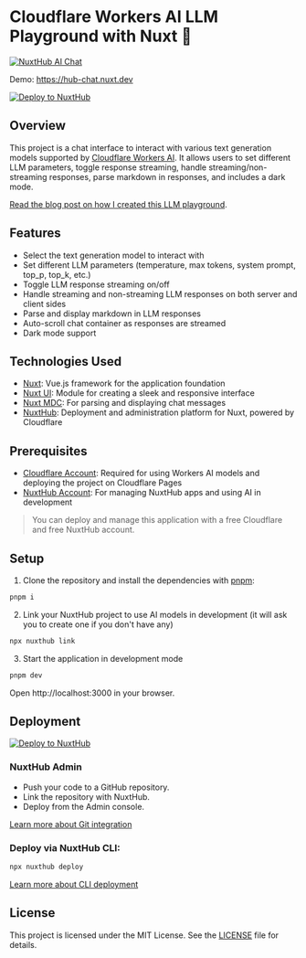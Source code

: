 # Cloudflare Workers AI LLM Playground with Nuxt 💬

[![NuxtHub AI Chat](https://github.com/user-attachments/assets/f393167e-7d21-4d7b-bacf-101103c1d093)](https://hub-chat.nuxt.dev)

Demo: https://hub-chat.nuxt.dev

[![Deploy to NuxtHub](https://hub.nuxt.com/button.svg)](https://hub.nuxt.com/new?template=ai-chat)

## Overview

This project is a chat interface to interact with various text generation models supported by [Cloudflare Workers AI](https://ai.cloudflare.com). It allows users to set different LLM parameters, toggle response streaming, handle streaming/non-streaming responses, parse markdown in responses, and includes a dark mode.

[Read the blog post on how I created this LLM playground](https://rajeev.dev/create-cloudflare-workers-ai-llm-playground-using-nuxthub-and-nuxtui).

## Features

* Select the text generation model to interact with
* Set different LLM parameters (temperature, max tokens, system prompt, top_p, top_k, etc.)
* Toggle LLM response streaming on/off
* Handle streaming and non-streaming LLM responses on both server and client sides
* Parse and display markdown in LLM responses
* Auto-scroll chat container as responses are streamed
* Dark mode support

## Technologies Used

* [Nuxt](https://nuxt.com): Vue.js framework for the application foundation
* [Nuxt UI](https://ui.nuxt.com): Module for creating a sleek and responsive interface
* [Nuxt MDC](https://github.com/nuxt-modules/mdc): For parsing and displaying chat messages
* [NuxtHub](https://hub.nuxt.com): Deployment and administration platform for Nuxt, powered by Cloudflare

## Prerequisites

* [Cloudflare Account](https://cloudflare.com): Required for using Workers AI models and deploying the project on Cloudflare Pages
* [NuxtHub Account](https://hub.nuxt.com): For managing NuxtHub apps and using AI in development

> You can deploy and manage this application with a free Cloudflare and free NuxtHub account.

## Setup

1. Clone the repository and install the dependencies with [pnpm](https://pnpm.io/):

```bash
pnpm i
```

2. Link your NuxtHub project to use AI models in development (it will ask you to create one if you don't have any)

```bash
npx nuxthub link
```

3. Start the application in development mode

```bash
pnpm dev
```

Open http://localhost:3000 in your browser.

## Deployment

[![Deploy to NuxtHub](https://hub.nuxt.com/button.svg)](https://hub.nuxt.com/new?template=ai-chat)

### NuxtHub Admin

* Push your code to a GitHub repository.
* Link the repository with NuxtHub.
* Deploy from the Admin console.

[Learn more about Git integration](https://hub.nuxt.com/docs/getting-started/deploy#cloudflare-pages-ci)
  
### Deploy via NuxtHub CLI:

```bash
npx nuxthub deploy
```

[Learn more about CLI deployment](https://hub.nuxt.com/docs/getting-started/deploy#nuxthub-cli)

## License

This project is licensed under the MIT License. See the [LICENSE](./LICENSE) file for details.
